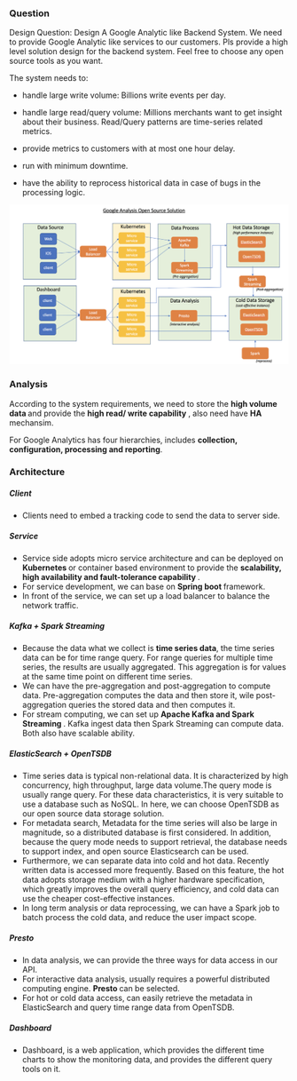 ### Question
Design Question: Design A Google Analytic like Backend System. We need to provide Google Analytic like services to our customers. Pls provide a high level solution design for the backend system. Feel free to choose any open source tools as you want.

The system needs to:

- handle large write volume: Billions write events per day.

- handle large read/query volume: Millions merchants want to get insight about their business. Read/Query patterns are time-series related metrics.

- provide metrics to customers with at most one hour delay.

- run with minimum downtime.

- have the ability to reprocess historical data in case of bugs in the processing logic.

![architecture](architecture.png)

### Analysis
According to the system requirements, we need to store the <b> high volume data </b> and provide the <b> high read/ write capability </b>, also need have <b> HA </b> mechansim. 

For Google Analytics has four hierarchies, includes <b> collection, configuration, processing and reporting</b>.

### Architecture
##### Client
- Clients need to embed a tracking code to send the data to server side.
##### Service
- Service side adopts micro service architecture and can be deployed on <b> Kubernetes </b> or container based environment to provide the <b> scalability, high availability and fault-tolerance capability </b>.
- For service development, we can base on <b>Spring boot </b>framework.
- In front of the service, we can set up a load balancer to balance the network traffic.
##### Kafka + Spark Streaming
- Because the data what we collect is <b>time series data</b>, the time series data can be for time range query. For range queries for multiple time series, the results are usually aggregated. This aggregation is for values at the same time point on different time series. 
- We can have the pre-aggregation and post-aggregation to compute data. Pre-aggregation computes the data and then store it, wile post-aggregation queries the stored data and then computes it. 
- For stream computing, we can set up <b> Apache Kafka and Spark Streaming </b>. Kafka ingest data then Spark Streaming can compute data. Both also have scalable ability.
#####  ElasticSearch + OpenTSDB
- Time series data is typical non-relational data. It is characterized by high concurrency, high throughput, large data volume.The query mode is usually range query. For these data characteristics, it is very suitable to use a database such as NoSQL. In here, we can choose OpenTSDB as our open source data storage solution. 
- For metadata search, Metadata for the time series will also be large in magnitude, so a distributed database is first considered. In addition, because the query mode needs to support retrieval, the database needs to support index, and open source Elasticsearch can be used.
- Furthermore, we can separate data into cold and hot data. Recently written data is accessed more frequently. Based on this feature, the hot data adopts storage medium with a higher hardware specification, which greatly improves the overall query efficiency, and cold data can use the cheaper cost-effective instances.
- In long term analysis or data reprocessing, we can have a Spark job to batch process the cold data, and reduce the user impact scope. 
##### Presto
- In data analysis, we can provide the three ways for data access in our API.
- For interactive data analysis, usually requires a powerful distributed computing engine. <b> Presto </b> can be selected. 
- For hot or cold data access, can easily retrieve the metadata in ElasticSearch and query   time range data from OpenTSDB.
##### Dashboard
- Dashboard, is a web application, which provides the different time charts to show the monitoring data, and provides the different query tools on it.
